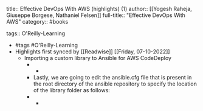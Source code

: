 title:: Effective DevOps With AWS (highlights) (1)
author:: [[Yogesh Raheja, Giuseppe Borgese, Nathaniel Felsen]]
full-title:: "Effective DevOps With AWS"
category:: #books

tags:: O'Reilly-Learning

- #tags #O'Reilly-Learning
- Highlights first synced by [[Readwise]] [[Friday, 07-10-2022]]
	- Importing a custom library to Ansible for AWS CodeDeploy
		- -
		- Lastly, we are going to edit the ansible.cfg file that is present in the root directory of the ansible repository to specify the location of the library folder as follows:
		- -